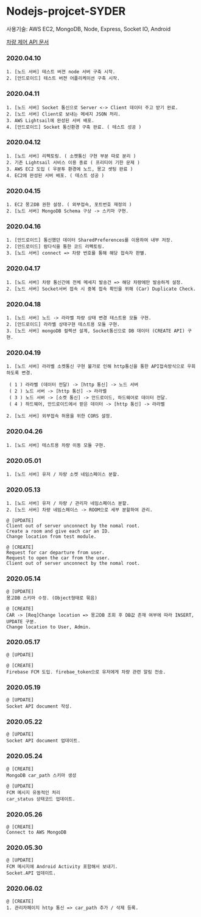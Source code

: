 # Nodejs-projcet-SYDER

사용기술: AWS EC2, MongoDB, Node, Express, Socket IO, Android

<a href="https://github.com/kokomade98/Node.js-project-SYDER/blob/master/Socket%20API.md">차량 제어 API 문서</a>

### 2020.04.10
```
1. [노드 서버] 테스트 버젼 node 서버 구축 시작.
2. [안드로이드] 테스트 버젼 어플리케이션 구축 시작.
```

### 2020.04.11
```
1. [노드 서버] Socket 통신으로 Server <-> Client 데이터 주고 받기 완료.
2. [노드 서버] Client로 보내는 메세지 JSON 처리.
3. AWS Lightsail에 완성된 서버 배포.
4. [안드로이드] Socket 통신환경 구축 완료. ( 테스트 성공 )
```

### 2020.04.12
```
1. [노드 서버] 리펙토링. ( 소켓통신 구현 부분 따로 분리 )
2. 기존 Lightsail 서비스 이용 종료 ( 프리티어 기한 문제 )
3. AWS EC2 도입 ( 우분투 환경에 노드, 몽고 셋팅 완료 )
4. EC2에 완성된 서버 배포. ( 테스트 성공 )
```

### 2020.04.15
```
1. EC2 몽고DB 권한 설정. ( 외부접속, 포트번호 재정의 )
2. [노드 서버] MongoDB Schema 구상 -> 스키마 구현.
```

### 2020.04.16
```
1. [안드로이드] 통신했던 데이터 SharedPreferences를 이용하여 내부 저장.
2. [안드로이드] 람다식을 통한 코드 리펙토링.
3. [노드 서버] connect => 차량 번호를 통해 해당 접속자 판별.
```

### 2020.04.17
```
1. [노드 서버] 차량 통신간에 전체 메세지 발송건 => 해당 차량에만 발송하게 설정.
2. [노드 서버] Socket서버 접속 시 중복 접속 확인을 위해 (Car) Duplicate Check.
```

### 2020.04.18
```
1. [노드 서버] 노드 -> 라라벨 차량 상태 변경 테스트용 모듈 구현.
2. [안드로이드] 라라벨 상태구현 테스트용 모듈 구현.
3. [노드 서버] mongoDB 컬렉션 설계, Socket통신으로 DB 데이터 (CREATE API) 구현.
```

### 2020.04.19
```
1. [노드 서버] 라라벨 소켓통신 구현 불가로 인해 http통신을 통한 API접속방식으로 우회하도록 변경.

 ( 1 ) 라라벨 (데이터 전달) -> [http 통신] -> 노드 서버
 ( 2 ) 노드 서버 -> [http 통신] -> 라라벨 
 ( 3 ) 노드 서버 -> [소켓 통신] -> 안드로이드, 하드웨어로 데이터 전달.
 ( 4 ) 하드웨어, 안드로이드에서 받은 데이터 -> [http 통신] -> 라라벨

2. [노드 서버] 외부접속 허용을 위한 CORS 설정.
```

### 2020.04.26
```
1. [노드 서버] 테스트용 차량 이동 모듈 구현.
```

### 2020.05.01
```
1. [노드 서버] 유저 / 차량 소켓 네임스페이스 분할.
```

### 2020.05.13
```
1. [노드 서버] 유저 / 차량 / 관리자 네임스페이스 분할.
2. [노드 서버] 차량 네임스페이스 -> ROOM으로 세부 분할하여 관리.

@ [UPDATE]
Client out of server unconnect by the nomal root.
Create a room and give each car an ID.
Change location from test module.

@ [CREATE]
Request for car departure from user.
Request to open the car from the user.
Client out of server unconnect by the nomal root.
```

### 2020.05.14
```
@ [UPDATE]
몽고DB 스키마 수정. (Object형태로 묶음)

@ [CREATE]
CAR -> [Req]Change location => 몽고DB 조회 후 DB값 존재 여부에 따라 INSERT, UPDATE 구분.
Change location to User, Admin.
```

### 2020.05.17
```
@ [UPDATE]

@ [CREATE]
Firebase FCM 도입. firebae_token으로 유저에게 차량 관련 알림 전송.
```

### 2020.05.19
```
@ [UPDATE]
Socket API document 작성.
```

### 2020.05.22
```
@ [UPDATE]
Socket API document 업데이트.
```

### 2020.05.24
```
@ [CREATE]
MongoDB car_path 스키마 생성

@ [UPDATE]
FCM 메시지 유동적인 처리
car_status 상태코드 업데이트.
```

### 2020.05.26
```
@ [CREATE]
Connect to AWS MongoDB
```

### 2020.05.30
```
@ [UPDATE]
FCM 메시지에 Android Activity 포함해서 보내기.
Socket.API 업데이트.
```

### 2020.06.02
```
@ [CREATE]
1. 관리자페이지 http 통신 => car_path 추가 / 삭제 등록.
```
